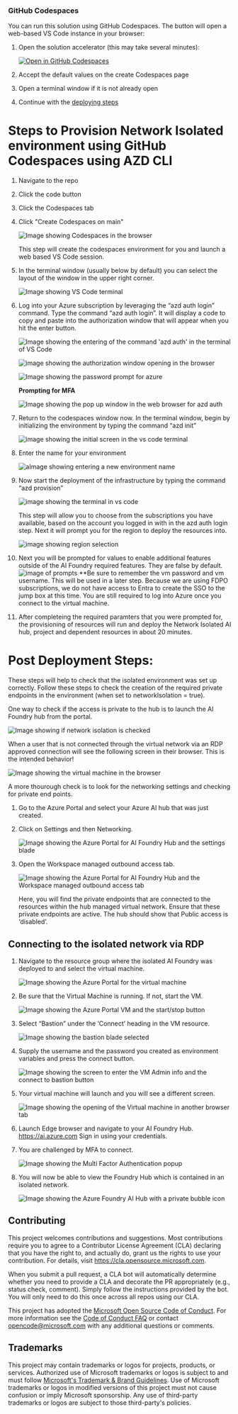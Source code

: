 ### GitHub Codespaces

You can run this solution using GitHub Codespaces. The button will open a web-based VS Code instance in your browser:

1. Open the solution accelerator (this may take several minutes):

    [![Open in GitHub Codespaces](https://github.com/codespaces/badge.svg)](https://codespaces.new/microsoft/Deploy-Your-AI-Application-In-Production)
2. Accept the default values on the create Codespaces page
3. Open a terminal window if it is not already open
4. Continue with the [deploying steps](#deploying)


# Steps to Provision Network Isolated environment using GitHub Codespaces using AZD CLI

1. Navigate to the repo
2. Click the code button
3. Click the Codespaces tab
4. Click "Create Codespaces on main"

   ![Image showing Codespaces in the browser](img/provisioning/codespaces.png)

   This step will create the codespaces environment for you and launch a web based VS Code session.
5. In the terminal window (usually below by default) you can select the layout of the window in the upper right corner.

   ![Image showing VS Code terminal](img/provisioning/vscode_terminal.png)

6. Log into your Azure subscription by leveraging the “azd auth login” command. Type the command “azd auth login”. It will display a code to copy and paste into the authorization window that will appear when you hit the enter button.

   ![Image showing the entering of the command 'azd auth' in the terminal of VS Code](img/provisioning/azdauthcommandline.png)

   ![image showing the authorization window opening in the browser](img/provisioning/azdauthpopup.png)

   ![Image showing the password prompt for azure](img/provisioning/enterpassword.png)

   **Prompting for MFA**

   ![Image showing the pop up window in the web browser for azd auth](img/provisioning/azdauthpopup.png)

7. Return to the codespaces window now. In the terminal window, begin by initializing the environment by typing the command “azd init”

   ![image showing the initial screen in the vs code terminal](img/provisioning/azd_init_terminal.png)

8. Enter the name for your environment

   ![aImage showing entering a new environment name](img/provisioning/enter_evn_name.png)

9. Now start the deployment of the infrastructure by typing the command “azd provision”

   ![image showing the terminal in vs code](img/provisioning/azd_provision_terminal.png)

   This step will allow you to choose from the subscriptions you have available, based on the account you logged in with in the azd auth login step. Next it will prompt you for the region to deploy the resources into.

   ![image showing region selection](img/provisioning/azdprovision_select_location.png)

10. Next you will be prompted for values to enable additional features outside of the AI Foundry required features. They are false by default.
    ![image of prompts](img/provisioning/prompts.png)
    **Be sure to remember the vm password and vm username. This will be used in a later step. Because we are using FDPO subscriptions, we do not have access to Entra to create the SSO to the jump box at this time. You are still required to log into Azure once you connect to the virtual machine.

11. After completeing the required paramters that you were prompted for, the provisioning of resources will run and deploy the Network Isolated AI hub, project and dependent resources in about 20 minutes.

# Post Deployment Steps:
These steps will help to check that the isolated environment was set up correctly.
Follow these steps to check the creation of the required private endpoints in the environment (when set to networkIsolation = true).

One way to check if the access is private to the hub is to launch the AI Foundry hub from the portal. 

![Image showing if network isolation is checked](img/provisioning/checkNetworkIsolation3.png)

When a user that is not connected through the virtual network via an RDP approved connection will see the following screen in their browser. This is the intended behavior! 

![Image showing the virtual machine in the browser](img/provisioning/checkNetworkIsolation4.png)

A more thourough check is to look for the networking settings and checking for private end points.

1. Go to the Azure Portal and select your Azure AI hub that was just created.

2.	Click on Settings and then Networking.

    ![Image showing the Azure Portal for AI Foundry Hub and the settings blade](img/provisioning/checkNetworkIsolation1.png)

3.	Open the Workspace managed outbound access tab.

    ![Image showing the Azure Portal for AI Foundry Hub and the Workspace managed outbound access tab](img/provisioning/checkNetworkIsolation2.png)

    Here, you will find the private endpoints that are connected to the resources within the hub managed virtual network. Ensure that these private endpoints are active.
    The hub should show that Public access is ‘disabled’.

## Connecting to the isolated network via RDP
1.	Navigate to the resource group where the isolated AI Foundry was deployed to and select the virtual machine.

    ![Image showing the Azure Portal for the virtual machine](img/provisioning/checkNetworkIsolation5.png)

2.	Be sure that the Virtual Machine is running. If not, start the VM.

    ![Image showing the Azure Portal VM and the start/stop button](img/provisioning/checkNetworkIsolation6.png)

3.	Select “Bastion” under the ‘Connect’ heading in the VM resource.

    ![Image showing the bastion blade selected](img/provisioning/checkNetworkIsolation7.png)

4.	Supply the username and the password you created as environment variables and press the connect button.

    ![Image showing the screen to enter the VM Admin info and the connect to bastion button](img/provisioning/checkNetworkIsolation8.png)

5.	Your virtual machine will launch and you will see a different screen.

    ![Image showing the opening of the Virtual machine in another browser tab](img/provisioning/checkNetworkIsolation9.png)

6.	Launch Edge browser and navigate to your AI Foundry Hub. https://ai.azure.com Sign in using your credentials.


7.	You are challenged by MFA to connect.

    ![Image showing the Multi Factor Authentication popup](img/provisioning/checkNetworkIsolation10.png)

8.	You will now be able to view the Foundry Hub which is contained in an isolated network.

    ![Image showing the Azure Foundry AI Hub with a private bubble icon](img/provisioning/checkNetworkIsolation11.png)







## Contributing

This project welcomes contributions and suggestions. Most contributions require you to agree to a
Contributor License Agreement (CLA) declaring that you have the right to, and actually do, grant us
the rights to use your contribution. For details, visit https://cla.opensource.microsoft.com.

When you submit a pull request, a CLA bot will automatically determine whether you need to provide
a CLA and decorate the PR appropriately (e.g., status check, comment). Simply follow the instructions
provided by the bot. You will only need to do this once across all repos using our CLA.

This project has adopted the [Microsoft Open Source Code of Conduct](https://opensource.microsoft.com/codeofconduct/).
For more information see the [Code of Conduct FAQ](https://opensource.microsoft.com/codeofconduct/faq/) or
contact [opencode@microsoft.com](mailto:opencode@microsoft.com) with any additional questions or comments.

## Trademarks

This project may contain trademarks or logos for projects, products, or services. Authorized use of Microsoft 
trademarks or logos is subject to and must follow 
[Microsoft's Trademark & Brand Guidelines](https://www.microsoft.com/en-us/legal/intellectualproperty/trademarks/usage/general).
Use of Microsoft trademarks or logos in modified versions of this project must not cause confusion or imply Microsoft sponsorship.
Any use of third-party trademarks or logos are subject to those third-party's policies.
